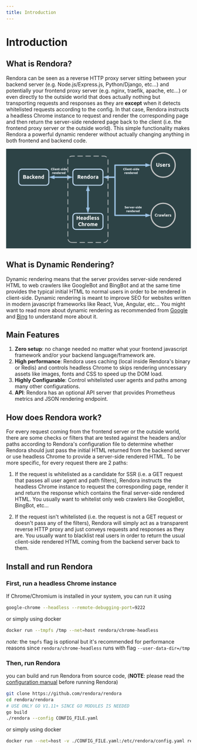 ```yaml
---
title: Introduction
---
```


# Introduction
## What is Rendora?

Rendora can be seen as a reverse HTTP proxy server sitting between your backend server (e.g. Node.js/Express.js, Python/Django, etc...)
and potentially your frontend proxy server (e.g. nginx, traefik, apache, etc...) or even directly to the outside world that does actually nothing but transporting requests and responses as they are **except** when it detects whitelisted requests according to the config. In that case, Rendora instructs a headless Chrome instance to request and render the corresponding page and then return the server-side rendered page back to the client (i.e. the frontend proxy server or the outside world). This simple functionality makes Rendora a powerful dynamic renderer
without actually changing anything in both frontend and backend code.

![Diagram](./pics/diagram.png)


## What is Dynamic Rendering?
Dynamic rendering means that the server provides server-side rendered HTML to web crawlers like GoogleBot and BingBot and at the same time provides the typical initial HTML to normal users in order to be rendered in client-side. Dynamic rendering is meant to improve SEO for websites written in modern javascript frameworks like React, Vue, Angular, etc... You might want to read more about dynamic rendering as recommended from
[Google](https://developers.google.com/search/docs/guides/dynamic-rendering) and 
[Bing](https://blogs.bing.com/webmaster/october-2018/bingbot-Series-JavaScript,-Dynamic-Rendering,-and-Cloaking-Oh-My) to understand more about it.


## Main Features
1. **Zero setup**: no change needed no matter what your frontend javascript framework and/or your backend language/framework are.
2. **High performance**: Rendora uses caching (local inside Rendora's binary or Redis) and controls headless Chrome to skips rendering unncessary assets like images, fonts and CSS to speed up the DOM load.
3. **Highly Configurable**: Control whitelisted user agents and paths among many other configurations.
4. **API**: Rendora has an optional API server that provides Prometheus metrics and JSON rendering endpoint.


## How does Rendora work?

For every request coming from the frontend server or the outside world, there are some checks or filters that are tested against the headers and/or paths according to Rendora's configuration file to determine whether Rendora should just pass the initial HTML returned from the backend server or use headless Chrome to provide a server-side rendered HTML. To be more specific, for every request there are 2 paths:

1. If the request is whitelisted as a candidate for SSR (i.e. a GET request that passes all user agent and path filters), Rendora instructs the headless Chrome instance to request the corresponding page, render it and return the response which contains the final server-side rendered HTML. You usually want to whitelist only web crawlers like GoogleBot, BingBot, etc...

2. If the request isn't whitelisted (i.e. the request is not a GET request or doesn't pass any of the filters), Rendora will simply act as a transparent reverse HTTP proxy and just conveys requests and responses as they are. You usually want to blacklist real users in order to return the usual client-side rendered HTML coming from the backend server back to them.





## Install and run Rendora

### First, run a headless Chrome instance
If Chrome/Chromium is installed in your system, you can run it using

``` bash
google-chrome --headless --remote-debugging-port=9222
```
or simply using docker

``` bash
docker run --tmpfs /tmp --net=host rendora/chrome-headless
```

*note:* the `tmpfs` flag is optional but it's recommended for performance reasons since `rendora/chrome-headless` runs with flag `--user-data-dir=/tmp`

### Then, run Rendora

you can build and run Rendora from source code, (**NOTE**: please read the [configuration manual](configuration/) before running Rendora)

``` bash
git clone https://github.com/rendora/rendora
cd rendora/rendora
# USE ONLY GO V1.11+ SINCE GO MODULES IS NEEDED
go build
./rendora --config CONFIG_FILE.yaml
```

or simply using docker

``` bash
docker run --net=host -v ./CONFIG_FILE.yaml:/etc/rendora/config.yaml rendora/rendora
```



